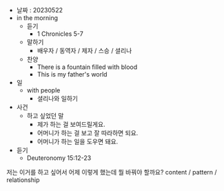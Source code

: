 - 날짜 : 20230522
- in the morning
	- 듣기
		- 1 Chronicles 5-7
	- 말하기
		-  배우자 / 동역자 / 제자 / 스승 / 셜리나
	- 찬양
		- There is a fountain filled with blood
		- This is my father's world
- 일
	- with people
		- 셜리나와 일하기
- 사건
	- 하고 싶었던 말
		- 제가 하는 걸 보여드릴게요.
		- 어머니가 하는 걸 보고 잘 따라하면 되요.
		- 어머니가 하는 일을 도우면 돼요.
- 듣기
	- Deuteronomy  15:12-23



저는 이거를 하고 싶어서 어제 이렇게 했는데 뭘 바꿔야 할까요?
content / pattern / relationship